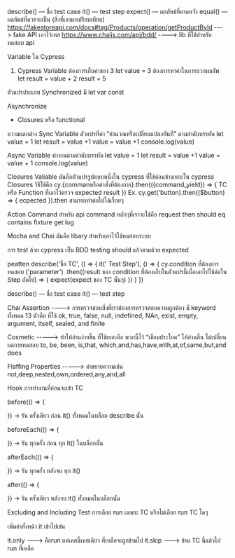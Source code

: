 describe() — ชื่อ test case 
it() — test step 
expect() — ผลลัพธ์ที่คาดหวัง 
equal() — ผลลัพธ์ที่ควรจะเป็น (สิ่งที่เอามาเปรียบเทียบ)
https://fakestoreapi.com/docs#tag/Products/operation/getProductById ---> fake API เอาไว้เทส
https://www.chaijs.com/api/bdd/ ----> lib ที่ใช้สำหรับทดสอบ api


Variable ใน Cypress

1. Cypress Variable
ต้องการเก็บค่าของ 3
let value = 3
ต้องการหาค่าในการบวกผลลัพ
let result = value + 2
result = 5

ตัวแปรประเภท Synchronized
มี 
let
var
const

Asynchronize
- Closures หรือ functional

ความแตกต่าง
Sync Variable ตัวแปรที่ค่า “คำนวณหรือเปลี่ยนแปลงทันที” ตามลำดับบรรทัด
let value = 1
let result = value +1
value = value +1
console.log(value)

Async Variable ทำงานตามลำดับบรรทัด
let value = 1
let result = value +1
value = value + 1
console.log(value)

Closures Valiable
มันคือตัวแปรรูปแบบหนึ่งใน cypress ที่ใช้ค่อนข้างเยอะใน cypress
Closures วิธีใช้คือ
cy.{commanหรือคำสั่งที่ต้องการ}.then(({command_yield}) => {
    TC หรือ Function ที่เอาไว้ตรวจ expected result
})
Ex.
cy.get('button).then(($button) => {
    ecpected
}).then สามารถทำต่อไปได้เรื่อยๆ



Action Command
สำหรับ api command หลักๆที่เราจะใช้คือ
request
then
should
eq
contains
fixture
get
log




Mocha and Chai
มันคือ libary สำหรับเอาไว้ใช้ทดสอบระบบ

การ test ด้วย cypress เป็น BDD testing
should แล้วตามด้วย expected

peatten
describe('ชื่อ TC', () => {
    it(' Test Step'), () => {
        cy.condition ที่ต้องการทดสอบ ('parameter')
        .then((result ของ condition ที่ต้องเก็บในตัวแปรนี้เผื่อเอาไปใช้ต่อใน Step ถัดไป) => {
            expect(expect ของ TC นั้นๆ)
        })
    }
})


describe() — ชื่อ test case 
it() — test step 



Chai
Assertion
----> การตรวจสอบสิ่งที่เราต้องการตรวจสอบความถูกต้อง
มี keyword ทั้งหมด 13 ตัวคือ ที่ใช้
ok, true, false, null, indefined, NAn, exist, empty, argument, itself, sealed, and finite


Cosmetic
-----> ทำให้อ่านง่ายขึ้น ที่ใช้เยอะคือ พวกนี้ไว้ “เชื่อมประโยค” ให้อ่านลื่น ไม่เปลี่ยนผลการทดสอบ
to, be, been, is,that, which,and,has,have,with,at,of,same,but,and does


Flaffing Properties
-----> คำขยายความเช่น
not,deep,nested,own,ordered,any,and,all


Hook การทำงานที่ก่อนจะเข้า TC

before(() => { 
    
 }) → รัน ครั้งเดียว ก่อน it() ทั้งหมดในบล็อก describe นั้น

beforeEach(() => { 
    
 }) → รัน ทุกครั้ง ก่อน ทุก it() ในบล็อกนั้น

afterEach(() => { 
    
 }) → รัน ทุกครั้ง หลังจบ ทุก it()

after(() => { 
    
 }) → รัน ครั้งเดียว หลังจบ it() ทั้งหมดในบล็อกนั้น




Excluding and Including Test
การเลือก run เฉพาะ TC หรือไม่เลือก run TC ใดๆ

เพิ่มคำสั่งหน้า it เข้าไปเช่น

it.only ---> คือrun แค่เคสนี้เคสเดียว ที่เหลือจะถูกข้ามไป
it.skip ---> ข้าม TC นี้แล้วไป run ที่เหลือ